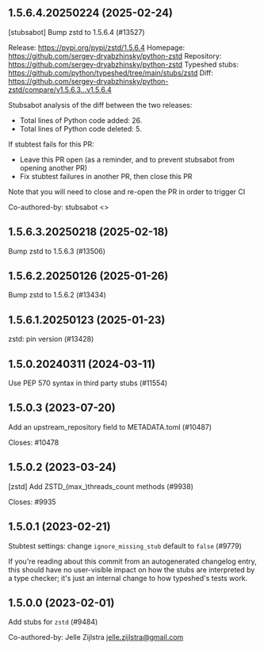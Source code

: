 ## 1.5.6.4.20250224 (2025-02-24)

[stubsabot] Bump zstd to 1.5.6.4 (#13527)

Release: https://pypi.org/pypi/zstd/1.5.6.4
Homepage: https://github.com/sergey-dryabzhinsky/python-zstd
Repository: https://github.com/sergey-dryabzhinsky/python-zstd
Typeshed stubs: https://github.com/python/typeshed/tree/main/stubs/zstd
Diff: https://github.com/sergey-dryabzhinsky/python-zstd/compare/v1.5.6.3...v1.5.6.4

Stubsabot analysis of the diff between the two releases:
 - Total lines of Python code added: 26.
 - Total lines of Python code deleted: 5.

If stubtest fails for this PR:
- Leave this PR open (as a reminder, and to prevent stubsabot from opening another PR)
- Fix stubtest failures in another PR, then close this PR

Note that you will need to close and re-open the PR in order to trigger CI

Co-authored-by: stubsabot <>

## 1.5.6.3.20250218 (2025-02-18)

Bump zstd to 1.5.6.3 (#13506)

## 1.5.6.2.20250126 (2025-01-26)

Bump zstd to 1.5.6.2 (#13434)

## 1.5.6.1.20250123 (2025-01-23)

zstd: pin version (#13428)

## 1.5.0.20240311 (2024-03-11)

Use PEP 570 syntax in third party stubs (#11554)

## 1.5.0.3 (2023-07-20)

Add an upstream_repository field to METADATA.toml (#10487)

Closes: #10478

## 1.5.0.2 (2023-03-24)

[zstd] Add ZSTD_(max_)threads_count methods (#9938)

Closes: #9935

## 1.5.0.1 (2023-02-21)

Stubtest settings: change `ignore_missing_stub` default to `false` (#9779)

If you're reading about this commit from an autogenerated changelog entry, this should have no user-visible impact on how the stubs are interpreted by a type checker; it's just an internal change to how typeshed's tests work.

## 1.5.0.0 (2023-02-01)

Add stubs for `zstd` (#9484)

Co-authored-by: Jelle Zijlstra <jelle.zijlstra@gmail.com>

